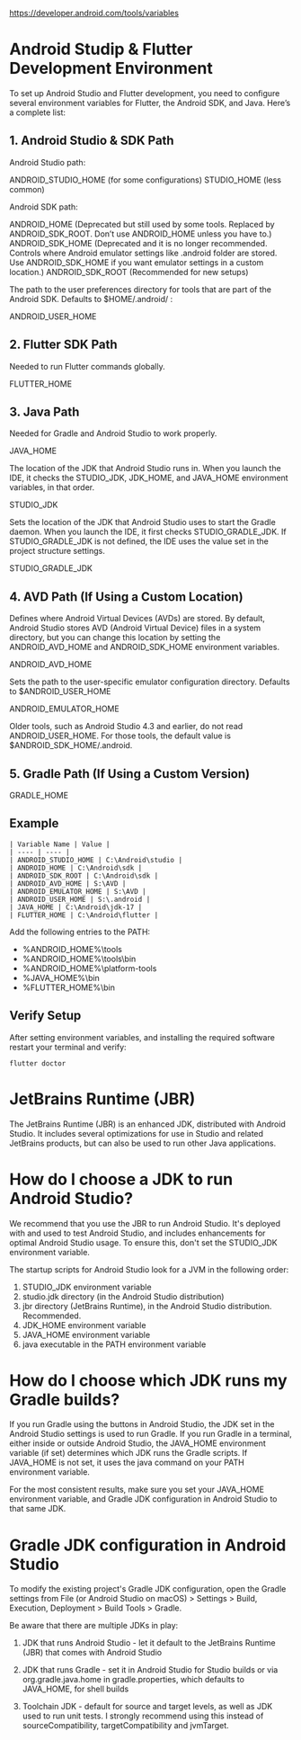https://developer.android.com/tools/variables

# Android Studip & Flutter Development Environment

To set up Android Studio and Flutter development, you need to configure several environment variables for Flutter, the Android SDK, and Java. Here’s a complete list:

## 1. Android Studio & SDK Path

Android Studio path:

ANDROID_STUDIO_HOME (for some configurations)
STUDIO_HOME (less common)

Android SDK path:

ANDROID_HOME (Deprecated but still used by some tools. Replaced by ANDROID_SDK_ROOT. Don’t use ANDROID_HOME unless you have to.)
ANDROID_SDK_HOME (Deprecated and it is no longer recommended. Controls where Android emulator settings like .android folder are stored. Use ANDROID_SDK_HOME if you want emulator settings in a custom location.)
ANDROID_SDK_ROOT (Recommended for new setups)

The path to the user preferences directory for tools that are part of the Android SDK. Defaults to $HOME/.android/ :

ANDROID_USER_HOME

## 2. Flutter SDK Path

Needed to run Flutter commands globally.

FLUTTER_HOME

## 3. Java Path

Needed for Gradle and Android Studio to work properly.

JAVA_HOME

The location of the JDK that Android Studio runs in. When you launch the IDE, it checks the STUDIO_JDK, JDK_HOME, and JAVA_HOME environment variables, in that order.

STUDIO_JDK

Sets the location of the JDK that Android Studio uses to start the Gradle daemon. When you launch the IDE, it first checks STUDIO_GRADLE_JDK. If STUDIO_GRADLE_JDK is not defined, the IDE uses the value set in the project structure settings.

STUDIO_GRADLE_JDK

## 4. AVD Path (If Using a Custom Location)

Defines where Android Virtual Devices (AVDs) are stored. By default, Android Studio stores AVD (Android Virtual Device) files in a system directory, but you can change this location by setting the ANDROID_AVD_HOME and ANDROID_SDK_HOME environment variables.

ANDROID_AVD_HOME

Sets the path to the user-specific emulator configuration directory. Defaults to $ANDROID_USER_HOME

ANDROID_EMULATOR_HOME

Older tools, such as Android Studio 4.3 and earlier, do not read ANDROID_USER_HOME. For those tools, the default value is $ANDROID_SDK_HOME/.android.

## 5. Gradle Path (If Using a Custom Version)

GRADLE_HOME

## Example

```
| Variable Name | Value |
| ---- | ---- |
| ANDROID_STUDIO_HOME | C:\Android\studio |
| ANDROID_HOME | C:\Android\sdk |
| ANDROID_SDK_ROOT | C:\Android\sdk |
| ANDROID_AVD_HOME | S:\AVD |
| ANDROID_EMULATOR_HOME | S:\AVD |
| ANDROID_USER_HOME | S:\.android |
| JAVA_HOME | C:\Android\jdk-17 |
| FLUTTER_HOME | C:\Android\flutter |
```

Add the following entries to the PATH:

* %ANDROID_HOME%\tools
* %ANDROID_HOME%\tools\bin
* %ANDROID_HOME%\platform-tools
* %JAVA_HOME%\bin
* %FLUTTER_HOME%\bin

## Verify Setup

After setting environment variables, and installing the required software restart your terminal and verify:

```
flutter doctor
```

# JetBrains Runtime (JBR)
The JetBrains Runtime (JBR)  is an enhanced JDK, distributed with Android Studio. It includes several optimizations for use in Studio and related JetBrains products, but can also be used to run other Java applications.

# How do I choose a JDK to run Android Studio?
We recommend that you use the JBR to run Android Studio. It's deployed with and used to test Android Studio, and includes enhancements for optimal Android Studio usage. To ensure this, don't set the STUDIO_JDK environment variable.

The startup scripts for Android Studio look for a JVM in the following order:

1. STUDIO_JDK environment variable
2. studio.jdk directory (in the Android Studio distribution)
3. jbr directory (JetBrains Runtime), in the Android Studio distribution. Recommended.
4. JDK_HOME environment variable
5. JAVA_HOME environment variable
6. java executable in the PATH environment variable

# How do I choose which JDK runs my Gradle builds?
If you run Gradle using the buttons in Android Studio, the JDK set in the Android Studio settings is used to run Gradle. If you run Gradle in a terminal, either inside or outside Android Studio, the JAVA_HOME environment variable (if set) determines which JDK runs the Gradle scripts. If JAVA_HOME is not set, it uses the java command on your PATH environment variable.

For the most consistent results, make sure you set your JAVA_HOME environment variable, and Gradle JDK configuration in Android Studio to that same JDK.

# Gradle JDK configuration in Android Studio
To modify the existing project's Gradle JDK configuration, open the Gradle settings from File (or Android Studio on macOS) > Settings > Build, Execution, Deployment > Build Tools > Gradle.

Be aware that there are multiple JDKs in play:

1. JDK that runs Android Studio - let it default to the JetBrains Runtime (JBR) that comes with Android Studio

2. JDK that runs Gradle - set it in Android Studio for Studio builds or via org.gradle.java.home in gradle.properties, which defaults to JAVA_HOME, for shell builds

3. Toolchain JDK - default for source and target levels, as well as JDK used to run unit tests. I strongly recommend using this instead of sourceCompatibility, targetCompatibility and jvmTarget. 

